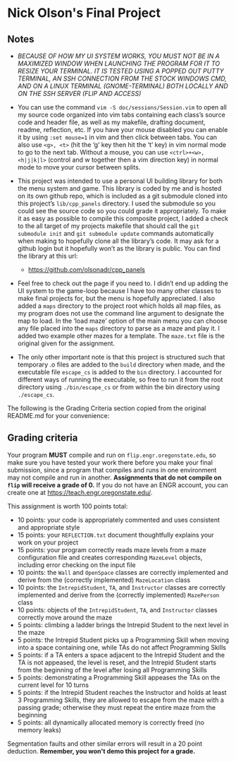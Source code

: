 # Nick Olson's Final Project

## Notes
- *BECAUSE OF HOW MY UI SYSTEM WORKS, YOU MUST NOT BE IN A MAXIMIZED WINDOW WHEN LAUNCHING THE PROGRAM FOR IT TO RESIZE YOUR TERMINAL. IT IS TESTED USING A POPPED OUT PUTTY TERMINAL, AN SSH CONNECTION FROM THE STOCK WINDOWS CMD, AND ON A LINUX TERMINAL (GNOME-TERMINAL) BOTH LOCALLY AND ON THE SSH SERVER (FLIP AND ACCESS)*

- You can use the command `vim -S doc/sessions/Session.vim` to open all my source code organized into vim tabs containing each class’s source code and header file, as well as my makefile, drafting document, readme, reflection, etc. If you have your mouse disabled you can enable it by using `:set mouse=1` in vim and then click between tabs. You can also use `<g>, <t>` (hit the ‘g’ key then hit the ‘t’ key) in vim normal mode to go to the next tab. Without a mouse, you can use `<ctrl>+<w>, <h|j|k|l>` (control and w together then a vim direction key) in normal mode to move your cursor between splits.

- This project was intended to use a personal UI building library for both the menu system and game. This library is coded by me and is hosted on its own github repo, which is included as a git submodule cloned into this project’s `lib/cpp_panels` directory. I used the submodule so you could see the source code so you could grade it appropriately. To make it as easy as possible to compile this composite project, I added a check to the all target of my projects makefile that should call the `git submodule init` and `git submodule update` commands automatically when making to hopefully clone all the library’s code. It may ask for a github login but it hopefully won’t as the library is public. You can find the library at this url:
  - https://github.com/olsonadr/cpp_panels

- Feel free to check out the page if you need to. I didn’t end up adding the UI system to the game-loop because I have too many other classes to make final projects for, but the menu is hopefully appreciated. I also added a `maps` directory to the project root which holds all map files, as my program does not use the command line argument to designate the map to load. In the ‘load maze’ option of the main menu you can choose any file placed into the `maps` directory to parse as a maze and play it. I added two example other mazes for a template. The `maze.txt` file is the original given for the assignment.

- The only other important note is that this project is structured such that temporary .o files are added to the `build` directory when made, and the executable file `escape_cs` is added to the `bin` directory. I accounted for different ways of running the executable, so free to run it from the root directory using `./bin/escape_cs` or from within the bin directory using `./escape_cs`.


The following is the Grading Criteria section copied from the original README.md for your convenience:

## Grading criteria

Your program **MUST** compile and run on `flip.engr.oregonstate.edu`, so make sure you have tested your work there before you make your final submission, since a program that compiles and runs in one environment may not compile and run in another.  **Assignments that do not compile on `flip` will receive a grade of 0.**  If you do not have an ENGR account, you can create one at https://teach.engr.oregonstate.edu/.

This assignment is worth 100 points total:
  * 10 points: your code is appropriately commented and uses consistent and appropriate style
  * 15 points: your `REFLECTION.txt` document thoughtfully explains your work on your project
  * 15 points: your program correctly reads maze levels from a maze configuration file and creates corresponding `MazeLevel` objects, including error checking on the input file
  * 10 points: the `Wall` and `OpenSpace` classes are correctly implemented and derive from the (correctly implemented) `MazeLocation` class
  * 10 points: the `IntrepidStudent`, `TA`, and `Instructor` classes are correctly implemented and derive from the (correctly implemented) `MazePerson` class
  * 10 points: objects of the `IntrepidStudent`, `TA`, and `Instructor` classes correctly move around the maze
  * 5 points: climbing a ladder brings the Intrepid Student to the next level in the maze
  * 5 points: the Intrepid Student picks up a Programming Skill when moving into a space containing one, while TAs do not affect Programming Skills
  * 5 points: if a TA enters a space adjacent to the Intrepid Student and the TA is not appeased, the level is reset, and the Intrepid Student starts from the beginning of the level after losing all Programming Skills
  * 5 points: demonstrating a Programming Skill appeases the TAs on the current level for 10 turns
  * 5 points: if the Intrepid Student reaches the Instructor and holds at least 3 Programming Skills, they are allowed to escape from the maze with a passing grade; otherwise they must repeat the entire maze from the beginning
  * 5 points: all dynamically allocated memory is correctly freed (no memory leaks)

Segmentation faults and other similar errors will result in a 20 point deduction.  **Remember, you won't demo this project for a grade.**
